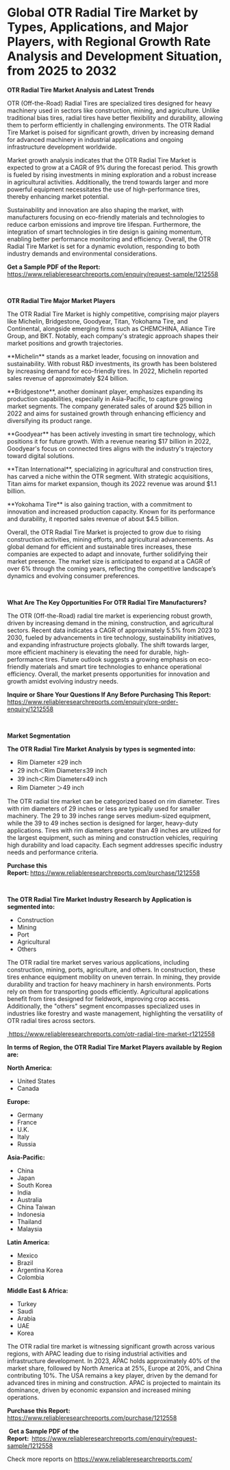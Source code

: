 <p><h1>Global OTR Radial Tire Market by Types, Applications, and Major Players, with Regional Growth Rate Analysis and Development Situation, from 2025 to 2032</h1></p><p><strong>OTR Radial Tire Market Analysis and Latest Trends</strong></p>
<p><p>OTR (Off-the-Road) Radial Tires are specialized tires designed for heavy machinery used in sectors like construction, mining, and agriculture. Unlike traditional bias tires, radial tires have better flexibility and durability, allowing them to perform efficiently in challenging environments. The OTR Radial Tire Market is poised for significant growth, driven by increasing demand for advanced machinery in industrial applications and ongoing infrastructure development worldwide. </p><p>Market growth analysis indicates that the OTR Radial Tire Market is expected to grow at a CAGR of 9% during the forecast period. This growth is fueled by rising investments in mining exploration and a robust increase in agricultural activities. Additionally, the trend towards larger and more powerful equipment necessitates the use of high-performance tires, thereby enhancing market potential. </p><p>Sustainability and innovation are also shaping the market, with manufacturers focusing on eco-friendly materials and technologies to reduce carbon emissions and improve tire lifespan. Furthermore, the integration of smart technologies in tire design is gaining momentum, enabling better performance monitoring and efficiency. Overall, the OTR Radial Tire Market is set for a dynamic evolution, responding to both industry demands and environmental considerations.</p></p>
<p><strong>Get a Sample PDF of the Report:&nbsp;</strong> <a href="https://www.reliableresearchreports.com/enquiry/request-sample/1212558?utm_campaign=3012&utm_medium=2&utm_source=Github&utm_content=ia&utm_term=24032025&utm_id=otr-radial-tire">https://www.reliableresearchreports.com/enquiry/request-sample/1212558</a></p>
<p>&nbsp;</p>
<p><strong>OTR Radial Tire Major Market Players</strong></p>
<p><p>The OTR Radial Tire Market is highly competitive, comprising major players like Michelin, Bridgestone, Goodyear, Titan, Yokohama Tire, and Continental, alongside emerging firms such as CHEMCHINA, Alliance Tire Group, and BKT. Notably, each company's strategic approach shapes their market positions and growth trajectories.</p><p>**Michelin** stands as a market leader, focusing on innovation and sustainability. With robust R&D investments, its growth has been bolstered by increasing demand for eco-friendly tires. In 2022, Michelin reported sales revenue of approximately $24 billion.</p><p>**Bridgestone**, another dominant player, emphasizes expanding its production capabilities, especially in Asia-Pacific, to capture growing market segments. The company generated sales of around $25 billion in 2022 and aims for sustained growth through enhancing efficiency and diversifying its product range.</p><p>**Goodyear** has been actively investing in smart tire technology, which positions it for future growth. With a revenue nearing $17 billion in 2022, Goodyear's focus on connected tires aligns with the industry's trajectory toward digital solutions.</p><p>**Titan International**, specializing in agricultural and construction tires, has carved a niche within the OTR segment. With strategic acquisitions, Titan aims for market expansion, though its 2022 revenue was around $1.1 billion.</p><p>**Yokohama Tire** is also gaining traction, with a commitment to innovation and increased production capacity. Known for its performance and durability, it reported sales revenue of about $4.5 billion.</p><p>Overall, the OTR Radial Tire Market is projected to grow due to rising construction activities, mining efforts, and agricultural advancements. As global demand for efficient and sustainable tires increases, these companies are expected to adapt and innovate, further solidifying their market presence. The market size is anticipated to expand at a CAGR of over 6% through the coming years, reflecting the competitive landscape’s dynamics and evolving consumer preferences.</p></p>
<p>&nbsp;</p>
<p><strong>What Are The Key Opportunities For OTR Radial Tire Manufacturers?</strong></p>
<p><p>The OTR (Off-the-Road) radial tire market is experiencing robust growth, driven by increasing demand in the mining, construction, and agricultural sectors. Recent data indicates a CAGR of approximately 5.5% from 2023 to 2030, fueled by advancements in tire technology, sustainability initiatives, and expanding infrastructure projects globally. The shift towards larger, more efficient machinery is elevating the need for durable, high-performance tires. Future outlook suggests a growing emphasis on eco-friendly materials and smart tire technologies to enhance operational efficiency. Overall, the market presents opportunities for innovation and growth amidst evolving industry needs.</p></p>
<p><strong>Inquire or Share Your Questions If Any Before Purchasing This Report:</strong> <a href="https://www.reliableresearchreports.com/enquiry/pre-order-enquiry/1212558?utm_campaign=3012&utm_medium=2&utm_source=Github&utm_content=ia&utm_term=24032025&utm_id=otr-radial-tire">https://www.reliableresearchreports.com/enquiry/pre-order-enquiry/1212558</a></p>
<p>&nbsp;</p>
<p><strong>Market Segmentation</strong></p>
<p><strong>The OTR Radial Tire Market Analysis by types is segmented into:</strong></p>
<p><ul><li>Rim Diameter ≤29 inch</li><li>29 inch＜Rim Diameter≤39 inch</li><li>39 inch＜Rim Diameter≤49 inch</li><li>Rim Diameter ＞49 inch</li></ul></p>
<p><p>The OTR radial tire market can be categorized based on rim diameter. Tires with rim diameters of 29 inches or less are typically used for smaller machinery. The 29 to 39 inches range serves medium-sized equipment, while the 39 to 49 inches section is designed for larger, heavy-duty applications. Tires with rim diameters greater than 49 inches are utilized for the largest equipment, such as mining and construction vehicles, requiring high durability and load capacity. Each segment addresses specific industry needs and performance criteria.</p></p>
<p><strong>Purchase this Report:&nbsp;</strong><a href="https://www.reliableresearchreports.com/purchase/1212558?utm_campaign=3012&utm_medium=2&utm_source=Github&utm_content=ia&utm_term=24032025&utm_id=otr-radial-tire">https://www.reliableresearchreports.com/purchase/1212558</a></p>
<p>&nbsp;</p>
<p><strong>The OTR Radial Tire Market Industry Research by Application is segmented into:</strong></p>
<p><ul><li>Construction</li><li>Mining</li><li>Port</li><li>Agricultural</li><li>Others</li></ul></p>
<p><p>The OTR radial tire market serves various applications, including construction, mining, ports, agriculture, and others. In construction, these tires enhance equipment mobility on uneven terrain. In mining, they provide durability and traction for heavy machinery in harsh environments. Ports rely on them for transporting goods efficiently. Agricultural applications benefit from tires designed for fieldwork, improving crop access. Additionally, the "others" segment encompasses specialized uses in industries like forestry and waste management, highlighting the versatility of OTR radial tires across sectors.</p></p>
<p><a href="https://www.reliableresearchreports.com/otr-radial-tire-market-r1212558?utm_campaign=3012&utm_medium=2&utm_source=Github&utm_content=ia&utm_term=24032025&utm_id=otr-radial-tire">&nbsp;https://www.reliableresearchreports.com/otr-radial-tire-market-r1212558</a></p>
<p><strong>In terms of Region, the OTR Radial Tire Market Players available by Region are:</strong></p>
<p>
    <p> <strong> North America: </strong>
        <ul>
            <li>United States</li>
            <li>Canada</li>
        </ul>
        </p> 
    <p> <strong> Europe: </strong>
        <ul>
            <li>Germany</li>
            <li>France</li>
            <li>U.K.</li>
            <li>Italy</li>
            <li>Russia</li>
        </ul>
        </p> 
    <p> <strong> Asia-Pacific: </strong>
        <ul>
            <li>China</li>
            <li>Japan</li>
            <li>South Korea</li>
            <li>India</li>
            <li>Australia</li>
            <li>China Taiwan</li>
            <li>Indonesia</li>
            <li>Thailand</li>
            <li>Malaysia</li>
        </ul>
        </p> 
    <p> <strong> Latin America: </strong>
        <ul>
            <li>Mexico</li>
            <li>Brazil</li>
            <li>Argentina Korea</li>
            <li>Colombia</li>
        </ul>
        </p> 
    <p> <strong> Middle East & Africa: </strong>
        <ul>
            <li>Turkey</li>
            <li>Saudi</li>
            <li>Arabia</li>
            <li>UAE</li>
            <li>Korea</li>
        </ul>
    </p>
    </p>
<p><p>The OTR radial tire market is witnessing significant growth across various regions, with APAC leading due to rising industrial activities and infrastructure development. In 2023, APAC holds approximately 40% of the market share, followed by North America at 25%, Europe at 20%, and China contributing 10%. The USA remains a key player, driven by the demand for advanced tires in mining and construction. APAC is projected to maintain its dominance, driven by economic expansion and increased mining operations.</p></p>
<p><strong>Purchase this Report: </strong><a href="https://www.reliableresearchreports.com/purchase/1212558?utm_campaign=3012&utm_medium=2&utm_source=Github&utm_content=ia&utm_term=24032025&utm_id=otr-radial-tire">https://www.reliableresearchreports.com/purchase/1212558</a></p>
<p>&nbsp;<strong>Get a Sample PDF of the Report:&nbsp;&nbsp;</strong><a href="https://www.reliableresearchreports.com/enquiry/request-sample/1212558?utm_campaign=3012&utm_medium=2&utm_source=Github&utm_content=ia&utm_term=24032025&utm_id=otr-radial-tire">https://www.reliableresearchreports.com/enquiry/request-sample/1212558</a></p>
<p><strong></strong></p>
<p>Check more reports on <a href="https://www.reliableresearchreports.com/?utm_campaign=3012&utm_medium=2&utm_source=Github&utm_content=ia&utm_term=24032025&utm_id=otr-radial-tire">https://www.reliableresearchreports.com/</a></p>